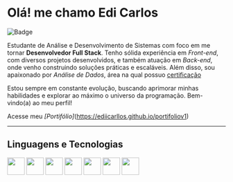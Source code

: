 # Olá! me chamo Edi Carlos

![Badge](https://img.shields.io/badge/Desenvolvedor-blue)

Estudante de Análise e Desenvolvimento de Sistemas com foco em me tornar **Desenvolvedor Full Stack**.
Tenho sólida experiência em *Front-end*, com diversos projetos desenvolvidos, e também atuação em *Back-end*, onde venho construindo soluções práticas e escaláveis. Além disso, sou apaixonado por *Análise de Dados*, área na qual possuo [certificação](https://www.linkedin.com/in/ediicarlos/details/certifications)

Estou sempre em constante evolução, buscando aprimorar minhas habilidades e explorar ao máximo o universo da programação. Bem-vindo(a) ao meu perfil!

Acesse meu *[Portifólio]*(https://ediicarllos.github.io/portifoliov1)

---

## Linguagens e Tecnologias

<img src="https://cdn.jsdelivr.net/gh/devicons/devicon/icons/html5/html5-original.svg" width="40" height="40"/> <img src="https://cdn.jsdelivr.net/gh/devicons/devicon/icons/css3/css3-original.svg" width="40" height="40"/> <img src="https://cdn.jsdelivr.net/gh/devicons/devicon/icons/javascript/javascript-original.svg" width="40" height="40"/> <img src="https://cdn.jsdelivr.net/gh/devicons/devicon/icons/python/python-original.svg" width="40" height="40"/> <img src="https://cdn.jsdelivr.net/gh/devicons/devicon/icons/git/git-original.svg" width="40" height="40"/> <img src="https://cdn.jsdelivr.net/gh/devicons/devicon/icons/mysql/mysql-original.svg" width="40" height="40"/> <img src="https://cdn.jsdelivr.net/gh/devicons/devicon/icons/java/java-original.svg" width="40" height="40"/> 
